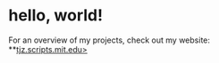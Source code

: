 # hello, world!

For an overview of my projects, check out my website: **[tjz.scripts.mit.edu>](https://tjz.scripts.mit.edu)
